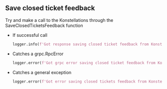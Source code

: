 ## Save closed ticket feedback

Try and make a call to the Konstellations through the SaveClosedTicketsFeedback function

* If successful call
  ```python
  logger.info(f'Got response saving closed ticket feedback from Konstellation: {response["body"]}')
  ```
* Catches a grpc.RpcError
  ```python
  logger.error(f'Got grpc error saving closed ticket feedback from Konstellation: {response["body"]}')
  ```

* Catches a general exception
  ```python
  logger.error(f'Got error saving closed tickets feedback from Konstellation: {response["body"]}')
  ```